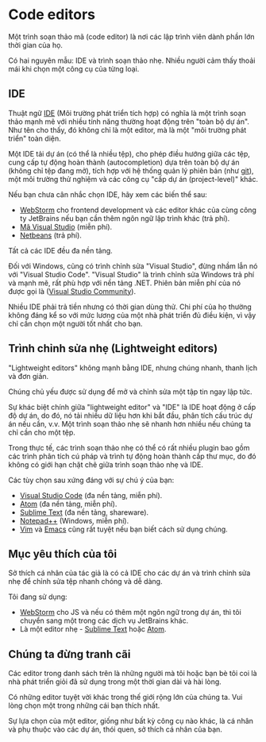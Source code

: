 # Code editors

Một trình soạn thảo mã (code editor) là nơi các lập trình viên dành phần lớn thời gian của họ.

Có hai nguyên mẫu: IDE và trình soạn thảo nhẹ. Nhiều người cảm thấy thoải mái khi chọn một công cụ của từng loại.

## IDE

Thuật ngữ [IDE](https://en.wikipedia.org/wiki/Integrated_development_environment) (Môi trường phát triển tích hợp) có nghĩa là một trình soạn thảo mạnh mẽ với nhiều tính năng thường hoạt động trên "toàn bộ dự án". Như tên cho thấy, đó không chỉ là một editor, mà là một "môi trường phát triển" toàn diện.

Một IDE tải dự án (có thể là nhiều tệp), cho phép điều hướng giữa các tệp, cung cấp tự động hoàn thành (autocompletion) dựa trên toàn bộ dự án (không chỉ tệp đang mở), tích hợp với hệ thống quản lý phiên bản (như [git](https://git-scm.com/)), một môi trường thử nghiệm và các công cụ "cấp dự án (project-level)" khác.

Nếu bạn chưa cân nhắc chọn IDE, hãy xem các biến thể sau:

- [WebStorm](http://www.jetbrains.com/webstorm/) cho frontend development và các editor khác của cùng công ty JetBrains nếu bạn cần thêm ngôn ngữ lập trình khác (trả phí).
- [Mã Visual Studio](https://code.visualstudio.com/) (miễn phí).
- [Netbeans](http://netbeans.org/) (trả phí).

Tất cả các IDE đều đa nền tảng.

Đối với Windows, cũng có trình chỉnh sửa "Visual Studio", đừng nhầm lẫn nó với "Visual Studio Code". "Visual Studio" là trình chỉnh sửa Windows trả phí và mạnh mẽ, rất phù hợp với nền tảng .NET. Phiên bản miễn phí của nó được gọi là ([Visual Studio Community](https://www.visualstudio.com/vs/community/)).

Nhiều IDE phải trả tiền nhưng có thời gian dùng thử. Chi phí của họ thường không đáng kể so với mức lương của một nhà phát triển đủ điều kiện, vì vậy chỉ cần chọn một người tốt nhất cho bạn.

## Trình chỉnh sửa nhẹ (Lightweight editors)

"Lightweight editors" không mạnh bằng IDE, nhưng chúng nhanh, thanh lịch và đơn giản.

Chúng chủ yếu được sử dụng để mở và chỉnh sửa một tập tin ngay lập tức.

Sự khác biệt chính giữa "lightweight editor" và "IDE" là IDE hoạt động ở cấp độ dự án, do đó, nó tải nhiều dữ liệu hơn khi bắt đầu, phân tích cấu trúc dự án nếu cần, v.v. Một trình soạn thảo nhẹ sẽ nhanh hơn nhiều nếu chúng ta chỉ cần cho một tệp.

Trong thực tế, các trình soạn thảo nhẹ có thể có rất nhiều plugin bao gồm các trình phân tích cú pháp và trình tự động hoàn thành cấp thư mục, do đó không có giới hạn chặt chẽ giữa trình soạn thảo nhẹ và IDE.

Các tùy chọn sau xứng đáng với sự chú ý của bạn:

- [Visual Studio Code](https://code.visualstudio.com/) (đa nền tảng, miễn phí).
- [Atom](https://atom.io/) (đa nền tảng, miễn phí).
- [Sublime Text](http://www.sublimetext.com) (đa nền tảng, shareware).
- [Notepad++](https://notepad-plus-plus.org/) (Windows, miễn phí).
- [Vim](http://www.vim.org/) và [Emacs](https://www.gnu.org/software/emacs/) cũng rất tuyệt nếu bạn biết cách sử dụng chúng.

## Mục yêu thích của tôi

Sở thích cá nhân của tác giả là có cả IDE cho các dự án và trình chỉnh sửa nhẹ để chỉnh sửa tệp nhanh chóng và dễ dàng.

Tôi đang sử dụng:

- [WebStorm](http://www.jetbrains.com/webstorm/) cho JS và nếu có thêm một ngôn ngữ trong dự án, thì tôi chuyển sang một trong các dịch vụ JetBrains khác.
- Là một editor nhẹ - [Sublime Text](http://www.sublimetext.com) hoặc [Atom](https://atom.io/).

## Chúng ta đừng tranh cãi

Các editor trong danh sách trên là những người mà tôi hoặc bạn bè tôi coi là nhà phát triển giỏi đã sử dụng trong một thời gian dài và hài lòng.

Có những editor tuyệt vời khác trong thế giới rộng lớn của chúng ta. Vui lòng chọn một trong những cái bạn thích nhất.

Sự lựa chọn của một editor, giống như bất kỳ công cụ nào khác, là cá nhân và phụ thuộc vào các dự án, thói quen, sở thích cá nhân của bạn.
